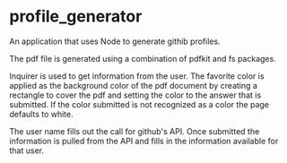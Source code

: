 # profile_generator
An application that uses Node to generate githib profiles.

The pdf file is generated using a combination of pdfkit and fs packages. 

Inquirer is used to get information from the user. The favorite color is applied as the background color of the pdf document by creating a rectangle to cover the pdf and setting the color to the answer that is submitted. If the color submitted is not recognized as a color the page defaults to white. 

The user name fills out the call for github's API. Once submitted the information is pulled from the API and fills in the information available for that user. 
